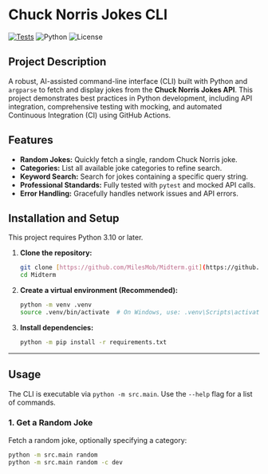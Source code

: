 # Chuck Norris Jokes CLI

[![Tests](https://github.com/MilesMob/Midterm/actions/workflows/tests.yml/badge.svg)](https://github.com/MilesMob/Midterm/actions/workflows/tests.yml)
![Python](https://img.shields.io/badge/python-3.10+-blue.svg)
![License](https://img.shields.io/badge/license-MIT-green.svg)

## Project Description

A robust, AI-assisted command-line interface (CLI) built with Python and `argparse` to fetch and display jokes from the **Chuck Norris Jokes API**. This project demonstrates best practices in Python development, including API integration, comprehensive testing with mocking, and automated Continuous Integration (CI) using GitHub Actions.

## Features

* **Random Jokes:** Quickly fetch a single, random Chuck Norris joke.
* **Categories:** List all available joke categories to refine search.
* **Keyword Search:** Search for jokes containing a specific query string.
* **Professional Standards:** Fully tested with `pytest` and mocked API calls.
* **Error Handling:** Gracefully handles network issues and API errors.

## Installation and Setup

This project requires Python 3.10 or later.

1.  **Clone the repository:**
    ```bash
    git clone [https://github.com/MilesMob/Midterm.git](https://github.com/MilesMob/Midterm.git)
    cd Midterm
    ```

2.  **Create a virtual environment (Recommended):**
    ```bash
    python -m venv .venv
    source .venv/bin/activate  # On Windows, use: .venv\Scripts\activate
    ```

3.  **Install dependencies:**
    ```bash
    python -m pip install -r requirements.txt
    ```

***

## Usage

The CLI is executable via `python -m src.main`. Use the `--help` flag for a list of commands.

### 1. Get a Random Joke

Fetch a random joke, optionally specifying a category:
```bash
python -m src.main random
python -m src.main random -c dev